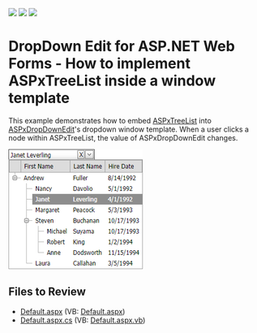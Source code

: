 <!-- default badges list -->
![](https://img.shields.io/endpoint?url=https://codecentral.devexpress.com/api/v1/VersionRange/128530772/13.1.4%2B)
[![](https://img.shields.io/badge/Open_in_DevExpress_Support_Center-FF7200?style=flat-square&logo=DevExpress&logoColor=white)](https://supportcenter.devexpress.com/ticket/details/E2854)
[![](https://img.shields.io/badge/📖_How_to_use_DevExpress_Examples-e9f6fc?style=flat-square)](https://docs.devexpress.com/GeneralInformation/403183)
<!-- default badges end -->

# DropDown Edit for ASP.NET Web Forms - How to implement ASPxTreeList inside a window template

This example demonstrates how to embed [ASPxTreeList](https://docs.devexpress.com/AspNet/DevExpress.Web.ASPxTreeList.ASPxTreeList) into [ASPxDropDownEdit](https://docs.devexpress.com/AspNet/DevExpress.Web.ASPxDropDownEdit)'s dropdown window template. When a user clicks a node within ASPxTreeList, the value of ASPxDropDownEdit changes.

![](treelist-in-dropdpwnedit-window-template.png)

## Files to Review

* [Default.aspx](./CS/WebSite/Default.aspx) (VB: [Default.aspx](./VB/WebSite/Default.aspx))
* [Default.aspx.cs](./CS/WebSite/Default.aspx.cs) (VB: [Default.aspx.vb](./VB/WebSite/Default.aspx.vb))
